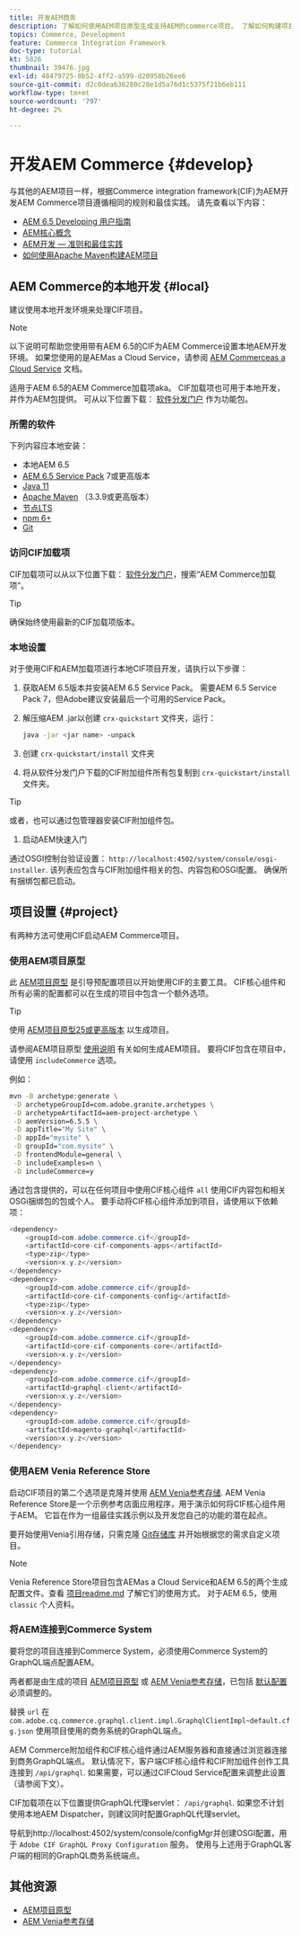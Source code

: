 ```yaml
---
title: 开发AEM商务
description: 了解如何使用AEM项目原型生成支持AEM的commerce项目。 了解如何构建项目并将其部署到本地开发环境。
topics: Commerce, Development
feature: Commerce Integration Framework
doc-type: tutorial
kt: 5826
thumbnail: 39476.jpg
exl-id: 48479725-8b52-4ff2-a599-d20958b26ee6
source-git-commit: d2c0dea636280c28e1d5a76d1c5375f21b6eb111
workflow-type: tm+mt
source-wordcount: '797'
ht-degree: 2%

---
```


# 开发AEM Commerce {#develop}

与其他的AEM项目一样，根据Commerce integration framework(CIF)为AEM开发AEM Commerce项目遵循相同的规则和最佳实践。 请先查看以下内容：

- [AEM 6.5 Developing 用户指南](/help/sites-developing/getting-started.md)
- [AEM核心概念](/help/sites-developing/the-basics.md)
- [AEM开发 — 准则和最佳实践](/help/sites-developing/dev-guidelines-bestpractices.md)
- [如何使用Apache Maven构建AEM项目](/help/sites-developing/ht-projects-maven.md)

## AEM Commerce的本地开发 {#local}

建议使用本地开发环境来处理CIF项目。

>[!NOTE]
>
>以下说明可帮助您使用带有AEM 6.5的CIF为AEM Commerce设置本地AEM开发环境。 如果您使用的是AEMas a Cloud Service，请参阅 [AEM Commerceas a Cloud Service](https://experienceleague.adobe.com/docs/experience-manager-cloud-service/content-and-commerce/home.html) 文档。

适用于AEM 6.5的AEM Commerce加载项aka。 CIF加载项也可用于本地开发，并作为AEM包提供。 可从以下位置下载： [软件分发门户](https://experience.adobe.com/#/downloads/content/software-distribution/en/aem.html) 作为功能包。

### 所需的软件

下列内容应本地安装：

- 本地AEM 6.5
- [AEM 6.5 Service Pack](https://experience.adobe.com/#/downloads/content/software-distribution/en/aem.html) 7或更高版本
- [Java 11](https://downloads.experiencecloud.adobe.com/content/software-distribution/en/general.html)
- [Apache Maven](https://maven.apache.org/) （3.3.9或更高版本）
- [节点LTS](https://nodejs.org/en/)
- [npm 6+](https://www.npmjs.com/)
- [Git](https://git-scm.com/)

### 访问CIF加载项

CIF加载项可以从以下位置下载： [软件分发门户](https://experience.adobe.com/#/downloads/content/software-distribution/en/aem.html)，搜索“AEM Commerce加载项”。

>[!TIP]
>
>确保始终使用最新的CIF加载项版本。

### 本地设置

对于使用CIF和AEM加载项进行本地CIF项目开发，请执行以下步骤：

1. 获取AEM 6.5版本并安装AEM 6.5 Service Pack。 需要AEM 6.5 Service Pack 7，但Adobe建议安装最后一个可用的Service Pack。

1. 解压缩AEM .jar以创建 `crx-quickstart` 文件夹，运行：

   ```bash
   java -jar <jar name> -unpack
   ```

1. 创建 `crx-quickstart/install` 文件夹

1. 将从软件分发门户下载的CIF附加组件所有包复制到 `crx-quickstart/install` 文件夹。

>[!TIP]
>
>或者，也可以通过包管理器安装CIF附加组件包。

1. 启动AEM快速入门

通过OSGI控制台验证设置： `http://localhost:4502/system/console/osgi-installer`. 该列表应包含与CIF附加组件相关的包、内容包和OSGI配置。 确保所有捆绑包都已启动。

## 项目设置 {#project}

有两种方法可使用CIF启动AEM Commerce项目。

### 使用AEM项目原型

此 [AEM项目原型](https://github.com/adobe/aem-project-archetype) 是引导预配置项目以开始使用CIF的主要工具。 CIF核心组件和所有必需的配置都可以在生成的项目中包含一个额外选项。

>[!TIP]
>
>使用 [AEM项目原型25或更高版本](https://github.com/adobe/aem-project-archetype/releases) 以生成项目。

请参阅AEM项目原型 [使用说明](https://github.com/adobe/aem-project-archetype#usage) 有关如何生成AEM项目。 要将CIF包含在项目中，请使用 `includeCommerce` 选项。

例如：

```bash
mvn -B archetype:generate \
 -D archetypeGroupId=com.adobe.granite.archetypes \
 -D archetypeArtifactId=aem-project-archetype \
 -D aemVersion=6.5.5 \
 -D appTitle="My Site" \
 -D appId="mysite" \
 -D groupId="com.mysite" \
 -D frontendModule=general \
 -D includeExamples=n \
 -D includeCommerce=y
```

通过包含提供的，可以在任何项目中使用CIF核心组件 `all` 使用CIF内容包和相关OSGi捆绑包的包或个人。 要手动将CIF核心组件添加到项目，请使用以下依赖项：

```java
<dependency>
    <groupId>com.adobe.commerce.cif</groupId>
    <artifactId>core-cif-components-apps</artifactId>
    <type>zip</type>
    <version>x.y.z</version>
</dependency>
<dependency>
    <groupId>com.adobe.commerce.cif</groupId>
    <artifactId>core-cif-components-config</artifactId>
    <type>zip</type>
    <version>x.y.z</version>
</dependency>
<dependency>
    <groupId>com.adobe.commerce.cif</groupId>
    <artifactId>core-cif-components-core</artifactId>
    <version>x.y.z</version>
</dependency>
<dependency>
    <groupId>com.adobe.commerce.cif</groupId>
    <artifactId>graphql-client</artifactId>
    <version>x.y.z</version>
</dependency>
<dependency>
    <groupId>com.adobe.commerce.cif</groupId>
    <artifactId>magento-graphql</artifactId>
    <version>x.y.z</version>
</dependency>
```

### 使用AEM Venia Reference Store

启动CIF项目的第二个选项是克隆并使用 [AEM Venia参考存储](https://github.com/adobe/aem-cif-guides-venia). AEM Venia Reference Store是一个示例参考店面应用程序，用于演示如何将CIF核心组件用于AEM。 它旨在作为一组最佳实践示例以及开发您自己的功能的潜在起点。

要开始使用Venia引用存储，只需克隆 [Git存储库](https://github.com/adobe/aem-cif-guides-venia) 并开始根据您的需求自定义项目。

>[!NOTE]
>
>Venia Reference Store项目包含AEMas a Cloud Service和AEM 6.5的两个生成配置文件。查看 [项目readme.md](https://github.com/adobe/aem-cif-guides-venia/blob/main/README.md) 了解它们的使用方式。 对于AEM 6.5，使用 `classic` 个人资料。

### 将AEM连接到Commerce System

要将您的项目连接到Commerce System，必须使用Commerce System的GraphQL端点配置AEM。

两者都是由生成的项目 [AEM项目原型](https://github.com/adobe/aem-project-archetype) 或 [AEM Venia参考存储](https://github.com/adobe/aem-cif-guides-venia)，已包括 [默认配置](https://github.com/adobe/aem-cif-guides-venia/blob/main/ui.config/src/main/content/jcr_root/apps/venia/osgiconfig/config/com.adobe.cq.commerce.graphql.client.impl.GraphqlClientImpl~default.cfg.json) 必须调整的。

替换 `url` 在 `com.adobe.cq.commerce.graphql.client.impl.GraphqlClientImpl~default.cfg.json` 使用项目使用的商务系统的GraphQL端点。

AEM Commerce附加组件和CIF核心组件通过AEM服务器和直接通过浏览器连接到商务GraphQL端点。 默认情况下，客户端CIF核心组件和CIF附加组件创作工具连接到 `/api/graphql`. 如果需要，可以通过CIFCloud Service配置来调整此设置（请参阅下文）。

CIF加载项在以下位置提供GraphQL代理servlet： `/api/graphql`. 如果您不计划使用本地AEM Dispatcher，则建议同时配置GraphQL代理servlet。

导航到http://localhost:4502/system/console/configMgr并创建OSGI配置，用于 `Adobe CIF GraphQL Proxy Configuration` 服务。 使用与上述用于GraphQL客户端的相同的GraphQL商务系统端点。

## 其他资源

- [AEM项目原型](https://github.com/adobe/aem-project-archetype)
- [AEM Venia参考存储](https://github.com/adobe/aem-cif-guides-venia)
